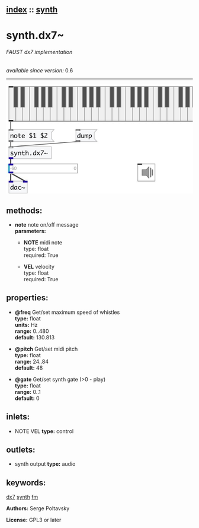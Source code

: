 [index](index.html) :: [synth](category_synth.html)
---

# synth.dx7~

###### FAUST dx7 implementation

*available since version:* 0.6

---




[![example](../examples/img/synth.dx7~.jpg)](../examples/pd/synth.dx7~.pd)





## methods:

* **note**
note on/off message<br>
  __parameters:__
  - **NOTE** midi note<br>
    type: float <br>
    required: True <br>

  - **VEL** velocity<br>
    type: float <br>
    required: True <br>




## properties:

* **@freq** 
Get/set maximum speed of whistles<br>
__type:__ float<br>
__units:__ Hz<br>
__range:__ 0..480<br>
__default:__ 130.813<br>

* **@pitch** 
Get/set midi pitch<br>
__type:__ float<br>
__range:__ 24..84<br>
__default:__ 48<br>

* **@gate** 
Get/set synth gate (&gt;0 - play)<br>
__type:__ float<br>
__range:__ 0..1<br>
__default:__ 0<br>



## inlets:

* NOTE VEL 
__type:__ control<br>



## outlets:

* synth output
__type:__ audio<br>



## keywords:

[dx7](keywords/dx7.html)
[synth](keywords/synth.html)
[fm](keywords/fm.html)






**Authors:** Serge Poltavsky




**License:** GPL3 or later





